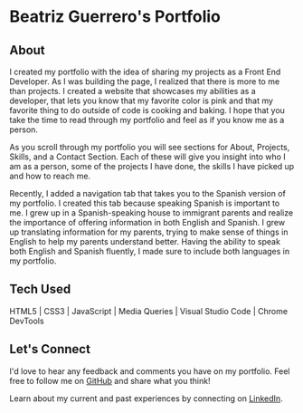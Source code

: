<h1>Beatriz Guerrero's Portfolio</h1>

<h2>About</h2>
<p>I created my portfolio with the idea of sharing my projects as a Front End Developer. As I was building the page, I realized that there is more to me than projects. I created 
  a website that showcases my abilities as a developer, that lets you know that my favorite color is pink and that my favorite thing to do outside of code is cooking and baking.
  I hope that you take the time to read through my portfolio and feel as if you know me as a person. </p>
<p>As you scroll through my portfolio you will see sections for About, Projects, Skills, and a Contact Section. Each of these will give you insight into who I am as a person, 
  some of the projects I have done, the skills I have picked up and how to reach me.</p>
<p>Recently, I added a navigation tab that takes you to the Spanish version of my portfolio. I created this tab because speaking Spanish is important to me. I grew up in a 
  Spanish-speaking house to immigrant parents and realize the importance of offering information in both English and Spanish. I grew up translating information for my parents,
  trying to make sense of things in English to help my parents understand better. Having the ability to speak both English and Spanish fluently, I made sure to include both 
  languages in my portfolio.</p>

<h2>Tech Used</h2>
<p>HTML5 | CSS3 | JavaScript | Media Queries | Visual Studio Code | Chrome DevTools</p>

<h2>Let's Connect</h2>
<p>I'd love to hear any feedback and comments you have on my portfolio. Feel free to follow me on <a href="https://github.com/Beat">GitHub</a> and share what you think!</p>
<p>Learn about my current and past experiences by connecting on <a href="https://www.linkedin.com/in/beatrizguerrero24/">LinkedIn</a>. </p>
